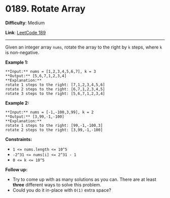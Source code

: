 # 0189. Rotate Array

**Difficulty**: Medium

**Link**: [LeetCode 189](https://leetcode.com/problems/rotate-array/)

---

Given an integer array `nums`, rotate the array to the right by `k` steps, where `k` is non-negative.

**Example 1:**

    **Input:** nums = [1,2,3,4,5,6,7], k = 3
    **Output:** [5,6,7,1,2,3,4]
    **Explanation:** 
    rotate 1 steps to the right: [7,1,2,3,4,5,6]
    rotate 2 steps to the right: [6,7,1,2,3,4,5]
    rotate 3 steps to the right: [5,6,7,1,2,3,4]

**Example 2:**

    **Input:** nums = [-1,-100,3,99], k = 2
    **Output:** [3,99,-1,-100]
    **Explanation:** 
    rotate 1 steps to the right: [99,-1,-100,3]
    rotate 2 steps to the right: [3,99,-1,-100]

**Constraints:**

* `1 <= nums.length <= 10^5`
* `-2^31 <= nums[i] <= 2^31 - 1`
* `0 <= k <= 10^5`

**Follow up:**

* Try to come up with as many solutions as you can. There are at least **three** different ways to solve this problem.
* Could you do it in-place with `O(1)` extra space?
